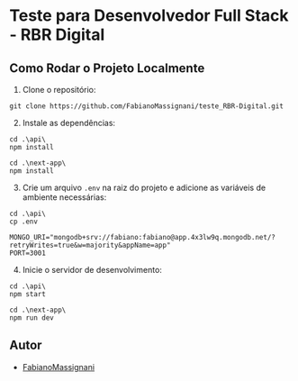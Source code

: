 # Teste para Desenvolvedor Full Stack - RBR Digital

## Como Rodar o Projeto Localmente

1. Clone o repositório:

```
git clone https://github.com/FabianoMassignani/teste_RBR-Digital.git
```

2. Instale as dependências:

```
cd .\api\
npm install

cd .\next-app\
npm install
```

3. Crie um arquivo `.env` na raiz do projeto e adicione as variáveis de ambiente necessárias:

```
cd .\api\
cp .env
```

```
MONGO_URI="mongodb+srv://fabiano:fabiano@app.4x3lw9q.mongodb.net/?retryWrites=true&w=majority&appName=app"
PORT=3001
```

4. Inicie o servidor de desenvolvimento:

```
cd .\api\
npm start

cd .\next-app\
npm run dev
```

## Autor

- [FabianoMassignani](https://github.com/FabianoMassignani)
